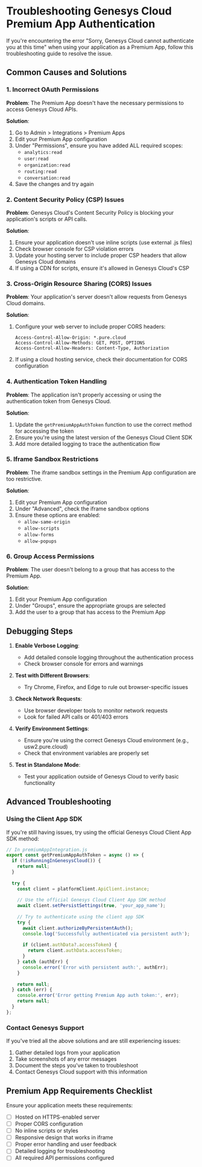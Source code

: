 # Troubleshooting Genesys Cloud Premium App Authentication

If you're encountering the error "Sorry, Genesys Cloud cannot authenticate you at this time" when using your application as a Premium App, follow this troubleshooting guide to resolve the issue.

## Common Causes and Solutions

### 1. Incorrect OAuth Permissions

**Problem**: The Premium App doesn't have the necessary permissions to access Genesys Cloud APIs.

**Solution**:
1. Go to Admin > Integrations > Premium Apps
2. Edit your Premium App configuration
3. Under "Permissions", ensure you have added ALL required scopes:
   - `analytics:read`
   - `user:read`
   - `organization:read`
   - `routing:read`
   - `conversation:read`
4. Save the changes and try again

### 2. Content Security Policy (CSP) Issues

**Problem**: Genesys Cloud's Content Security Policy is blocking your application's scripts or API calls.

**Solution**:
1. Ensure your application doesn't use inline scripts (use external .js files)
2. Check browser console for CSP violation errors
3. Update your hosting server to include proper CSP headers that allow Genesys Cloud domains
4. If using a CDN for scripts, ensure it's allowed in Genesys Cloud's CSP

### 3. Cross-Origin Resource Sharing (CORS) Issues

**Problem**: Your application's server doesn't allow requests from Genesys Cloud domains.

**Solution**:
1. Configure your web server to include proper CORS headers:
   ```
   Access-Control-Allow-Origin: *.pure.cloud
   Access-Control-Allow-Methods: GET, POST, OPTIONS
   Access-Control-Allow-Headers: Content-Type, Authorization
   ```
2. If using a cloud hosting service, check their documentation for CORS configuration

### 4. Authentication Token Handling

**Problem**: The application isn't properly accessing or using the authentication token from Genesys Cloud.

**Solution**:
1. Update the `getPremiumAppAuthToken` function to use the correct method for accessing the token
2. Ensure you're using the latest version of the Genesys Cloud Client SDK
3. Add more detailed logging to trace the authentication flow

### 5. Iframe Sandbox Restrictions

**Problem**: The iframe sandbox settings in the Premium App configuration are too restrictive.

**Solution**:
1. Edit your Premium App configuration
2. Under "Advanced", check the iframe sandbox options
3. Ensure these options are enabled:
   - `allow-same-origin`
   - `allow-scripts`
   - `allow-forms`
   - `allow-popups`

### 6. Group Access Permissions

**Problem**: The user doesn't belong to a group that has access to the Premium App.

**Solution**:
1. Edit your Premium App configuration
2. Under "Groups", ensure the appropriate groups are selected
3. Add the user to a group that has access to the Premium App

## Debugging Steps

1. **Enable Verbose Logging**:
   - Add detailed console logging throughout the authentication process
   - Check browser console for errors and warnings

2. **Test with Different Browsers**:
   - Try Chrome, Firefox, and Edge to rule out browser-specific issues

3. **Check Network Requests**:
   - Use browser developer tools to monitor network requests
   - Look for failed API calls or 401/403 errors

4. **Verify Environment Settings**:
   - Ensure you're using the correct Genesys Cloud environment (e.g., usw2.pure.cloud)
   - Check that environment variables are properly set

5. **Test in Standalone Mode**:
   - Test your application outside of Genesys Cloud to verify basic functionality

## Advanced Troubleshooting

### Using the Client App SDK

If you're still having issues, try using the official Genesys Cloud Client App SDK method:

```javascript
// In premiumAppIntegration.js
export const getPremiumAppAuthToken = async () => {
  if (!isRunningInGenesysCloud()) {
    return null;
  }
  
  try {
    const client = platformClient.ApiClient.instance;
    
    // Use the official Genesys Cloud Client App SDK method
    await client.setPersistSettings(true, 'your_app_name');
    
    // Try to authenticate using the client app SDK
    try {
      await client.authorizeByPersistentAuth();
      console.log('Successfully authenticated via persistent auth');
      
      if (client.authData?.accessToken) {
        return client.authData.accessToken;
      }
    } catch (authErr) {
      console.error('Error with persistent auth:', authErr);
    }
    
    return null;
  } catch (err) {
    console.error('Error getting Premium App auth token:', err);
    return null;
  }
};
```

### Contact Genesys Support

If you've tried all the above solutions and are still experiencing issues:

1. Gather detailed logs from your application
2. Take screenshots of any error messages
3. Document the steps you've taken to troubleshoot
4. Contact Genesys Cloud support with this information

## Premium App Requirements Checklist

Ensure your application meets these requirements:

- [ ] Hosted on HTTPS-enabled server
- [ ] Proper CORS configuration
- [ ] No inline scripts or styles
- [ ] Responsive design that works in iframe
- [ ] Proper error handling and user feedback
- [ ] Detailed logging for troubleshooting
- [ ] All required API permissions configured
